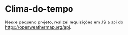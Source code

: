 # Clima-do-tempo

Nesse pequeno projeto, realizei requisições em JS a api do https://openweathermap.org/api.
